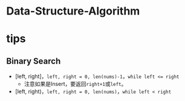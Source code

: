 # Data-Structure-Algorithm

# tips

## Binary Search

- [left, right]，`left, right = 0, len(nums)-1`，`while left <= right`
  - 注意如果是Insert，要返回`right+1`或`left`。
- [left, right)，`left, right = 0, len(nums)`，`while left < right`

